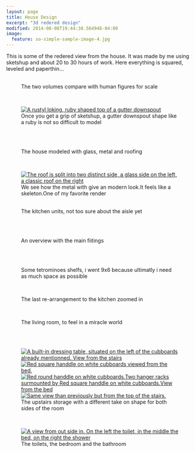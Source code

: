 ```yaml
---
layout: page
title: House Design
excerpt: "3d redered design"
modified: 2014-08-08T19:44:38.564948-04:00
image:
  feature: so-simple-sample-image-4.jpg
---
```


This is some of the redered view from the house.
It was made by me using sketshup and about 20 to 30 hours of work.
Here everything is squared, leveled and paperthin...


<figure class="half">
        <a href="/images/2014_02_05_01.png"><img src="/images/2014_02_05_01.png" alt=""></a>
        <a href="/images/2014_02_05_02.png"><img src="/images/2014_02_05_02.png" alt=""></a>
        <a href="/images/2014_02_05_03.png"><img src="/images/2014_02_05_03.png" alt=""></a>
        <a href="/images/2014_02_05_04.png"><img src="/images/2014_02_05_04.png" alt=""></a>
        <figcaption>The two volumes compare with human figures for scale</figcaption>
</figure><br />
<figure>
        <a href="/images/2014_02_06_01.png"><img src="/images/2014_02_06_01.png" alt="A rustyl loking, ruby shaped top of a gutter downspout"></a>
        <figcaption>Once you get a grip of sketshup, a gutter downspout shape like a ruby is not so difficult to model </figcaption>
</figure><br />
<figure class="third">
        <a href="/images/2014_02_06_02.png"><img src="/images/2014_02_06_02.png" alt=""></a>
        <a href="/images/2014_02_06_05.png"><img src="/images/2014_02_06_05.png" alt=""></a>
        <a href="/images/2014_02_06_04.png"><img src="/images/2014_02_06_04.png" alt=""></a>
        <figcaption>The house modeled with glass, metal and roofing</figcaption> 
</figure><br />
<figure>
        <a href="/images/2014_02_06_03.png"><img src="/images/2014_02_06_03.png" alt="The roof is split into two distinct side, a glass side on the left, a classic roof on the right"></a>
        <figcaption> We see how the metal with give an modern look.It feels like a skeleton.One of my favorite render</figcaption>
</figure>
<figure class="half">
        <a href="/images/2014_11_21_0.png"><img src="/images/2014_11_21_0.png" alt=""></a>
        <a href="/images/2014_11_21_1.png"><img src="/images/2014_11_21_1.png" alt=""></a>
        <figcaption>The kitchen units, not too sure about the aisle yet</figcaption>
</figure><br />
<figure class="half">
        <a href="/images/2014_11_21_3.png"><img src="/images/2014_11_21_3.png" alt=""></a>
        <a href="/images/2014_11_21_4.png"><img src="/images/2014_11_21_4.png" alt=""></a>
        <figcaption>An overview with the main fiitings</figcaption>
</figure><br />
<figure class="half">
        <a href="/images/2014_11_21_5.png"><img src="/images/2014_11_21_5.png" alt=""></a>
        <a href="/images/2014_11_21_7.png"><img src="/images/2014_11_21_7.png" alt=""></a>
        <figcaption> Some tetrominoes shelfs, i went 9x6 because ultimatly i need as much space as possible <figcaption> 
</figure><br />
<figure>
        <a href="/images/2014_11_21_6.png"><img src="/images/2014_11_21_6.png" alt=""></a>
        <figcaption>The last re-arrangement to the kitchen zoomed in</figcaption>
</figure><br />
<figure>
        <a href="/images/2014_11_21_2.png"><img src="/images/2014_11_21_2.png" alt=""></a>
        <figcaption>The living room, to feel in a miracle world</figcaption>
</figure><br />
<figure class="half">
        <a href="/images/2014_11_21_9.png"><img src="/images/2014_11_21_9.png" alt=""></a>
        <a href="/images/2014_11_21_8.png"><img src="/images/2014_11_21_8.png" alt=""></a>
        <a href="/images/2014_02_08_02.png"><img src="/images/2014_02_08_02.png" alt="A built-in dressing table, situated on the left of the cubboards already mentionned. View from the stairs"></a>
        <a href="/images/2014_02_08_01.png"><img src="/images/2014_02_08_01.png" alt="Red square handdle on white cubboards viewed from the bed."></a>
        <a href="/images/2014_02_08_03.png"><img src="/images/2014_02_08_03.png" alt="Red round handdle on white cubboards.Two hanger racks surmounted by Red square handdle on white cubboards.View from the bed"></a>
        <a href="/images/2014_02_08_06.png"><img src="/images/2014_02_08_06.png" alt="Same view than previously but from the top of the stairs."></a>
        <figcaption> The upstairs storage with a different take on shape for both sides of the room <figcaption>
</figure><br />
<figure>
        <a href="/images/2014_02_08_07.png"><img src="/images/2014_02_08_07.png" alt="A view from out side in. On the left the toilet, in the middle the bed, on the right the shower"></a>
        <figcaption>The toilets, the bedroom and the bathroom</figcaption>
</figure><br />
